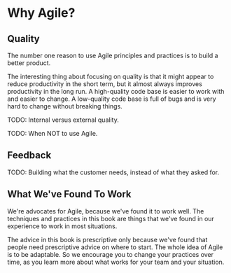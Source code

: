 Why Agile?
==========


Quality
-------

The number one reason to use Agile principles and practices is to build a
better product.

The interesting thing about focusing on quality is that it might appear to
reduce productivity in the short term, but it almost always improves
productivity in the long run. A high-quality code base is easier to work
with and easier to change. A low-quality code base is full of bugs and is
very hard to change without breaking things.

TODO: Internal versus external quality.

TODO: When NOT to use Agile.


Feedback
--------

TODO: Building what the customer needs, instead of what they asked for.


What We've Found To Work
------------------------

We're advocates for Agile, because we've found it to work well.
The techniques and practices in this book are things that we've found in
our experience to work in most situations.

The advice in this book is prescriptive only because we've found that
people need prescriptive advice on where to start. The whole idea of Agile
is to be adaptable. So we encourage you to change your practices over
time, as you learn more about what works for your team and your situation.
